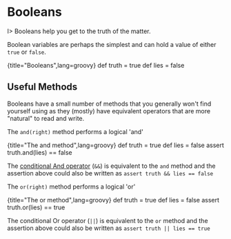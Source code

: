 # Booleans

I> Booleans help you get to the truth of the matter.

Boolean variables are perhaps the simplest and can hold a value of either `true` or `false`.

{title="Booleans",lang=groovy}
	def truth = true
	def lies = false


## Useful Methods

Booleans have a small number of methods that you generally won't find yourself using as they (mostly) have equivalent operators that are more "natural" to read and write.

The `and(right)` method performs a logical 'and'

{title="The and method",lang=groovy}
	def truth = true
	def lies = false
	assert truth.and(lies) == false


The [conditional And operator](#chcondops) (`&&`) is equivalent to the `and` method and the assertion above could also be written as `assert truth && lies == false`

The `or(right)` method performs a logical 'or'

{title="The or method",lang=groovy}
	def truth = true
	def lies = false
	assert truth.or(lies) == true


The conditional Or operator (`||`) is equivalent to the `or` method and the assertion above could also be written as `assert truth || lies == true`
